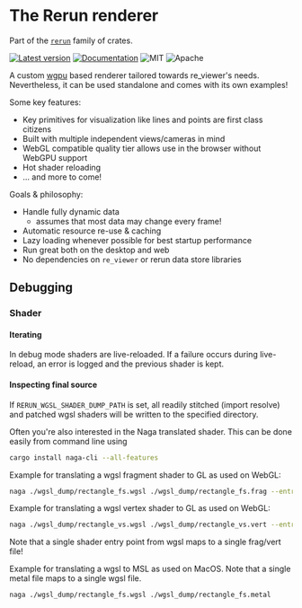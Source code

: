 # The Rerun renderer

Part of the [`rerun`](https://github.com/rerun-io/rerun) family of crates.

[![Latest version](https://img.shields.io/crates/v/re_renderer.svg)](https://crates.io/crates/re_renderer)
[![Documentation](https://docs.rs/re_renderer/badge.svg)](https://docs.rs/re_renderer)
![MIT](https://img.shields.io/badge/license-MIT-blue.svg)
![Apache](https://img.shields.io/badge/license-Apache-blue.svg)

A custom [wgpu](https://github.com/gfx-rs/wgpu/) based renderer tailored towards re_viewer's needs.
Nevertheless, it can be used standalone and comes with its own examples!

Some key features:
* Key primitives for visualization like lines and points are first class citizens
* Built with multiple independent views/cameras in mind
* WebGL compatible quality tier allows use in the browser without WebGPU support
* Hot shader reloading
* … and more to come!

Goals & philosophy:
* Handle fully dynamic data
  * assumes that most data may change every frame!
* Automatic resource re-use & caching
* Lazy loading whenever possible for best startup performance
* Run great both on the desktop and web
* No dependencies on `re_viewer` or rerun data store libraries


## Debugging

### Shader

#### Iterating

In debug mode shaders are live-reloaded.
If a failure occurs during live-reload, an error is logged and the previous shader is kept.

#### Inspecting final source

If `RERUN_WGSL_SHADER_DUMP_PATH` is set, all readily stitched (import resolve) and patched
wgsl shaders will be written to the specified directory.

Often you're also interested in the Naga translated shader. This can be done easily from command line using
```sh
cargo install naga-cli --all-features
```

Example for translating a wgsl fragment shader to GL as used on WebGL:
```sh
naga ./wgsl_dump/rectangle_fs.wgsl ./wgsl_dump/rectangle_fs.frag --entry-point fs_main --profile es
```
Example for translating a wgsl vertex shader to GL as used on WebGL:
```sh
naga ./wgsl_dump/rectangle_vs.wgsl ./wgsl_dump/rectangle_vs.vert --entry-point vs_main --profile es
```
Note that a single shader entry point from wgsl maps to a single frag/vert file!

Example for translating a wgsl to MSL as used on MacOS.
Note that a single metal file maps to a single wgsl file.
```sh
naga ./wgsl_dump/rectangle_fs.wgsl ./wgsl_dump/rectangle_fs.metal
```

